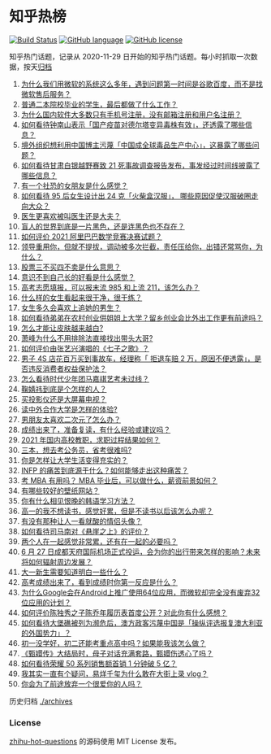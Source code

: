 # 知乎热榜
[![Build Status](https://github.com/ToWeLong/zhihu-hot-questions/workflows/CI/badge.svg)](https://github.com/ToWeLong/zhihu-hot-questions/actions)
[![GitHub language](https://img.shields.io/badge/language-golang-orange.svg)](https://golang.org/)
[![GitHub license](https://img.shields.io/github/license/ToWeLong/zhihu-hot-questions)](https://github.com/ToWeLong/zhihu-hot-questions/blob/main/LICENSE)

知乎热门话题，记录从 2020-11-29 日开始的知乎热门话题。每小时抓取一次数据，按天[归档](./archives)

<!-- BEGIN -->

1. [为什么我们用微软的系统这么多年，遇到问题第一时间是谷歌百度，而不是找微软售后服务？](https://www.zhihu.com/question/463391853)
1. [普通二本院校毕业的学生，最后都做了什么工作？](https://www.zhihu.com/question/267563742)
1. [为什么国内软件大多数只有手机号注册，没有邮箱注册和用户名注册？](https://www.zhihu.com/question/331360215)
1. [如何看待钟南山表示「国产疫苗对德尔塔变异毒株有效」，还透露了哪些信息？](https://www.zhihu.com/question/467727614)
1. [境外组织想利用中国博主污蔑「中国成全球毒品生产中心」，这暴露了哪些问题？](https://www.zhihu.com/question/467242610)
1. [如何看待甘肃白银越野赛致 21 死事故调查报告发布，事发经过时间线披露了哪些信息？](https://www.zhihu.com/question/467819232)
1. [有一个社恐的女朋友是什么感觉？](https://www.zhihu.com/question/323962570)
1. [如何看待 95 后女生设计出 24 克「火柴盒汉服」， 哪些原因促使汉服破圈走向大众？](https://www.zhihu.com/question/467576874)
1. [医生更喜欢被叫医生还是大夫？](https://www.zhihu.com/question/392695588)
1. [盲人的世界到底是一片黑色，还是连黑色也不存在？](https://www.zhihu.com/question/48476818)
1. [如何评价 2021 阿里巴巴数学竞赛决赛试题？](https://www.zhihu.com/question/467903915)
1. [领导重用你，但就不提拔，调动被多次拦截，责任压给你，出错还常骂你，为什么？](https://www.zhihu.com/question/371428511)
1. [股票三不买四不卖是什么意思？](https://www.zhihu.com/question/453247969)
1. [意识不到自己长的好看是什么感觉？](https://www.zhihu.com/question/461571422)
1. [高考志愿填报，可以报末流 985 和上流 211，该怎么办？](https://www.zhihu.com/question/466861114)
1. [什么样的女生看起来很干净，很干练？](https://www.zhihu.com/question/23796174)
1. [女生多久会喜欢上追她的男生？](https://www.zhihu.com/question/318419047)
1. [如何看待弟弟在农村创业供姐姐上大学？留乡创业会比外出工作更有前途吗？](https://www.zhihu.com/question/467948955)
1. [怎么才能让皮肤越来越白?](https://www.zhihu.com/question/458127901)
1. [萧峰为什么不用排除法直接找出带头大哥?](https://www.zhihu.com/question/465793725)
1. [如何评价由张艺兴演唱的《七子之歌》？](https://www.zhihu.com/question/468080201)
1. [男子 4S 店花百万买到事故车，经理称「 拒退车赔 2 万，原因不便透露」，是否违反消费者权益保护法？](https://www.zhihu.com/question/467888396)
1. [怎么看待时代少年团马嘉祺艺考未过线？](https://www.zhihu.com/question/467985728)
1. [鞠婧祎到底是个怎样的人？](https://www.zhihu.com/question/451531217)
1. [买投影仪还是大屏幕电视？](https://www.zhihu.com/question/22925179)
1. [读中外合作大学是怎样的体验?](https://www.zhihu.com/question/370794883)
1. [男朋友太喜欢二次元了怎么办？](https://www.zhihu.com/question/402086093)
1. [成绩出来了，准备复读，有什么经验或建议吗？](https://www.zhihu.com/question/466920064)
1. [2021 年国内高校教职，求职过程结果如何？](https://www.zhihu.com/question/422467775)
1. [三本，想去考公务员，省考很难吗?](https://www.zhihu.com/question/332487091)
1. [你是怎样让大学生活变得充实的？](https://www.zhihu.com/question/458754159)
1. [INFP 的痛苦到底源于什么？如何能够走出这种痛苦？](https://www.zhihu.com/question/464694241)
1. [考 MBA 有用吗？ MBA 毕业后，可以做什么，薪资前景如何？](https://www.zhihu.com/question/424963203)
1. [有哪些较好的壁纸网站？](https://www.zhihu.com/question/32762402)
1. [你有什么相见恨晚的韩语学习方法？](https://www.zhihu.com/question/32217419)
1. [高一的我不想读书，感觉好累，但是不读书以后该怎么办呢？](https://www.zhihu.com/question/462952243)
1. [有没有那种让人一看就酸的情侣头像？](https://www.zhihu.com/question/432753689)
1. [如何看待司马南对《悬崖之上》的评价？](https://www.zhihu.com/question/462226337)
1. [两个人在一起感觉非常累，还有在一起的必要吗？](https://www.zhihu.com/question/462421326)
1. [6 月 27 日成都天府国际机场正式投运，会为你的出行带来怎样的影响？未来将如何辐射周边发展？](https://www.zhihu.com/question/467116966)
1. [大一新生需要知道明白一些什么？](https://www.zhihu.com/question/464836526)
1. [高考成绩出来了，看到成绩时你第一反应是什么？](https://www.zhihu.com/question/282112238)
1. [为什么Google会在Android上推广使用64位应用，而微软却完全没有废弃32位应用的计划？](https://www.zhihu.com/question/461368950)
1. [如何评价陈独秀之子陈乔年履历表首度公开？对此你有什么感想？](https://www.zhihu.com/question/464933522)
1. [如何看待大堡礁被列为濒危后，澳方政客污蔑中国是「操纵评选报复澳大利亚的外国势力」？](https://www.zhihu.com/question/466643968)
1. [初一没学好，初二还能考重点高中吗？如果能我该怎么做？](https://www.zhihu.com/question/461543465)
1. [《甄嬛传》大结局时，母子对话充满套路，甄嬛伤透心了吗？](https://www.zhihu.com/question/404317643)
1. [如何看待荣耀 50 系列销售额首销 1 分钟破 5 亿？](https://www.zhihu.com/question/467418330)
1. [我其实一直有个疑问，易烊千玺为什么敢在大街上录 vlog？](https://www.zhihu.com/question/464875636)
1. [你会为了前途放弃一个很爱你的人吗？](https://www.zhihu.com/question/465840049)

<!-- END -->

历史归档 [./archives](./archives)


### License
[zhihu-hot-questions](https://github.com/towelong/zhihu-hot-questions) 的源码使用 MIT License 发布。